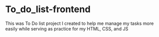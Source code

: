 # To_do_list-frontend
This was To Do list project I created to help me manage my tasks more easily while serving as practice for my HTML, CSS, and JS
